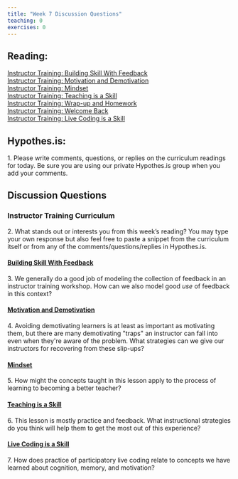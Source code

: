 ```yaml
--- 
title: "Week 7 Discussion Questions"    
teaching: 0 
exercises: 0      
---
```


## Reading:  
[Instructor Training: Building Skill With Feedback](https://carpentries.github.io/instructor-training/06-feedback/index.html)  
[Instructor Training: Motivation and Demotivation](https://carpentries.github.io/instructor-training/08-motivation/index.html)  
[Instructor Training: Mindset](https://carpentries.github.io/instructor-training/09-mindset/index.html)  
[Instructor Training: Teaching is a Skill](https://carpentries.github.io/instructor-training/11-practice-teaching/index.html)  
[Instructor Training: Wrap-up and Homework](https://carpentries.github.io/instructor-training/12-homework/index.html)  
[Instructor Training: Welcome Back](http://carpentries.github.io/instructor-training/13-second-welcome/index.html)   
[Instructor Training: Live Coding is a Skill](https://carpentries.github.io/instructor-training/14-live/index.html) 


## Hypothes.is: 
1\. Please write comments, questions, or replies on the curriculum readings for today. Be sure you are using our private Hypothes.is group when you add your comments.

## Discussion Questions

### Instructor Training Curriculum
2\. What stands out or interests you from this week’s reading? You may type your own response but also feel free to paste a snippet from the curriculum itself or from any of the comments/questions/replies in Hypothes.is.

#### [Building Skill With Feedback](https://carpentries.github.io/instructor-training/06-feedback/index.html)
3\. We generally do a good job of modeling the collection of feedback in an instructor training workshop. How can we also model good *use* of feedback in this context?

#### [Motivation and Demotivation](https://carpentries.github.io/instructor-training/08-motivation/index.html)
4\. Avoiding demotivating learners is at least as important as motivating them, but there are many demotivating "traps" an 
instructor can fall into even when they're aware of the problem. What strategies can we give our instructors for recovering 
from these slip-ups?

#### [Mindset](https://carpentries.github.io/instructor-training/09-mindset/index.html)
5\. How might the concepts taught in this lesson apply to the process of learning to becoming a better teacher?

#### [Teaching is a Skill](https://carpentries.github.io/instructor-training/11-practice-teaching/index.html)
6\. This lesson is mostly practice and feedback. What instructional strategies do you think will help them to get the most out of this experience?

#### [Live Coding is a Skill](https://carpentries.github.io/instructor-training/15-live/index.html)
7\. How does practice of participatory live coding relate to concepts we have learned about cognition, memory, and motivation?

